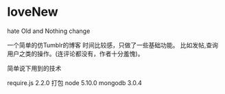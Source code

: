 # loveNew
hate Old and Nothing change

一个简单的仿Tumblr的博客
时间比较感，只做了一些基础功能。
比如发帖,查询用户之类的操作。(连评论都没有，作者十分羞愧)。

简单说下用到的技术

require.js 2.2.0 打包
node 5.10.0
mongodb 3.0.4
